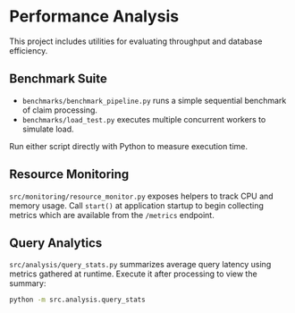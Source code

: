 # Performance Analysis

This project includes utilities for evaluating throughput and database efficiency.

## Benchmark Suite
- `benchmarks/benchmark_pipeline.py` runs a simple sequential benchmark of claim processing.
- `benchmarks/load_test.py` executes multiple concurrent workers to simulate load.

Run either script directly with Python to measure execution time.

## Resource Monitoring
`src/monitoring/resource_monitor.py` exposes helpers to track CPU and memory usage. Call
`start()` at application startup to begin collecting metrics which are available from the
`/metrics` endpoint.

## Query Analytics
`src/analysis/query_stats.py` summarizes average query latency using metrics gathered at
runtime. Execute it after processing to view the summary:

```bash
python -m src.analysis.query_stats
```
